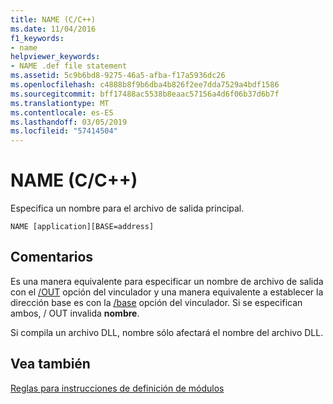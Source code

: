 ```yaml
---
title: NAME (C/C++)
ms.date: 11/04/2016
f1_keywords:
- name
helpviewer_keywords:
- NAME .def file statement
ms.assetid: 5c9b6bd8-9275-46a5-afba-f17a5936dc26
ms.openlocfilehash: c4888b8f9b6dba4b826f2ee7dda7529a4bdf1586
ms.sourcegitcommit: bff17488ac5538b8eaac57156a4d6f06b37d6b7f
ms.translationtype: MT
ms.contentlocale: es-ES
ms.lasthandoff: 03/05/2019
ms.locfileid: "57414504"
---
```

# <a name="name-cc"></a>NAME (C/C++)

Especifica un nombre para el archivo de salida principal.

```
NAME [application][BASE=address]
```

## <a name="remarks"></a>Comentarios

Es una manera equivalente para especificar un nombre de archivo de salida con el [/OUT](../../build/reference/out-output-file-name.md) opción del vinculador y una manera equivalente a establecer la dirección base es con la [/base](../../build/reference/base-base-address.md) opción del vinculador. Si se especifican ambos, / OUT invalida **nombre**.

Si compila un archivo DLL, nombre sólo afectará el nombre del archivo DLL.

## <a name="see-also"></a>Vea también

[Reglas para instrucciones de definición de módulos](../../build/reference/rules-for-module-definition-statements.md)
